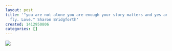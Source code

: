 ```yaml
---
layout: post
title: '"you are not alone you are enough your story matters and yes and yes/you can
  fly. Love." Sharon Bridgforth'
created: 1412950806
categories: []
---
```

<img src="http://38.media.tumblr.com/978871f84c9f7183df6e913b2728ae86/tumblr_nd8ftjdoCB1rsr8w3o1_500.jpg"/><br/><br/>
